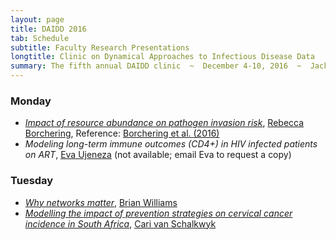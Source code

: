 ```yaml
---
layout: page
title: DAIDD 2016
tab: Schedule
subtitle: Faculty Research Presentations
longtitle: Clinic on Dynamical Approaches to Infectious Disease Data
summary: The fifth annual DAIDD clinic  ~  December 4-10, 2016  ~  Jacksonville and Yulee, Florida
---
```


### Monday

-  [_Impact of resource abundance on pathogen invasion risk_](https://www.dropbox.com/s/hzvvzzkc86ak5pu/Borchering_Faculty%20Talk_DAIDD_2016.pdf?dl=1),
  [Rebecca Borchering](www.ici3d.org/people/facutly), Reference:  [Borchering et al. (2016)](http://www.biorxiv.org/content/early/2016/12/06/091850)  
- _Modeling long-term immune outcomes (CD4+) in HIV infected patients on ART_, [Eva Ujeneza](www.ici3d.org/people/facutly) (not available; email Eva to request a copy)

### Tuesday
- [_Why networks matter_](../Materials/Williams-NetworksAndAllThat.pdf), [Brian Williams](www.ici3d.org/people/facutly)
- [_Modelling the impact of prevention strategies on cervical cancer incidence in South Africa_](https://www.dropbox.com/s/0nb5z7s6js4la73/Cari-HPV.pdf?dl=0), [Cari van Schalkwyk](www.ici3d.org/people/facutly)
